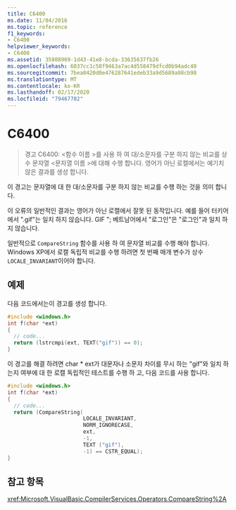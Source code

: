 ```yaml
---
title: C6400
ms.date: 11/04/2016
ms.topic: reference
f1_keywords:
- C6400
helpviewer_keywords:
- C6400
ms.assetid: 35808969-1d43-41e8-bcda-33635637fb26
ms.openlocfilehash: 6037cc1c58f9463a7ac4d558479dfcd0b94adc40
ms.sourcegitcommit: 7bea0420d0e476287641edeb33a9d5689a98cb98
ms.translationtype: MT
ms.contentlocale: ko-KR
ms.lasthandoff: 02/17/2020
ms.locfileid: "79467702"
---
```

# <a name="c6400"></a>C6400

> 경고 C6400: \<함수 이름 >를 사용 하 여 대/소문자를 구분 하지 않는 비교를 상수 문자열 \<문자열 이름 >에 대해 수행 합니다. 영어가 아닌 로캘에서는 예기치 않은 결과를 생성 합니다.

이 경고는 문자열에 대 한 대/소문자를 구분 하지 않는 비교를 수행 하는 것을 의미 합니다.

이 오류의 일반적인 결과는 영어가 아닌 로캘에서 잘못 된 동작입니다. 예를 들어 터키어에서 ".gif"는 일치 하지 않습니다. GIF "; 베트남어에서 "로그인"은 "로그인"과 일치 하지 않습니다.

일반적으로 `CompareString` 함수를 사용 하 여 문자열 비교를 수행 해야 합니다. Windows XP에서 로캘 독립적 비교를 수행 하려면 첫 번째 매개 변수가 상수 `LOCALE_INVARIANT`이어야 합니다.

## <a name="example"></a>예제

다음 코드에서는이 경고를 생성 합니다.

```cpp
#include <windows.h>
int f(char *ext)
{
  // code...
  return (lstrcmpi(ext, TEXT("gif")) == 0);
}
```

이 경고를 해결 하려면 char * ext가 대문자나 소문자 차이를 무시 하는 "gif"와 일치 하는지 여부에 대 한 로캘 독립적인 테스트를 수행 하 고, 다음 코드를 사용 합니다.

```cpp
#include <windows.h>
int f(char *ext)
{
  // code...
  return (CompareString(
                        LOCALE_INVARIANT,
                        NORM_IGNORECASE,
                        ext,
                        -1,
                        TEXT ("gif"),
                        -1) == CSTR_EQUAL);
}
```

## <a name="see-also"></a>참고 항목

<xref:Microsoft.VisualBasic.CompilerServices.Operators.CompareString%2A>
